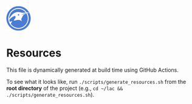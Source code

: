 <div class="flex-container">
        <img src="https://github.com/ProfessionalLinuxUsersGroup/img/blob/main/Assets/Logos/ProLUG_Round_Transparent_LOGO.png?raw=true" width="64" height="64"></img>
    <p>
        <h1>Resources</h1>
    </p>
</div>

This file is dynamically generated at build time using GitHub Actions.  

To see what it looks like, run `./scripts/generate_resources.sh` from the **root
directory** of the project (e.g., `cd ~/lac && ./scripts/generate_resources.sh`).  
